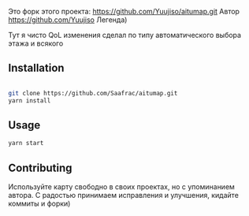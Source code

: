 Это форк этого проекта: https://github.com/Yuujiso/aitumap.git
Автор https://github.com/Yuujiso
Легенда)

Тут я чисто QoL изменения сделал по типу автоматического выбора этажа и всякого

## Installation

```bash

git clone https://github.com/Saafrac/aitumap.git
yarn install

```

## Usage

```bash
yarn start
```

## Contributing


Используйте карту свободно в своих проектах, но с упоминанием автора.
С радостью принимаем исправления и улучшения, кидайте коммиты и форки)
